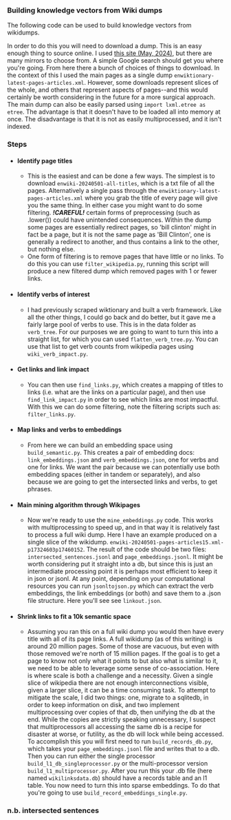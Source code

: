 ### Building knowledge vectors from Wiki dumps

The following code can be used to build knowledge vectors from wikidumps. 

In order to do this you will need to download a dump. This is an easy enough thing to source online. I used [this site (May, 2024)](https://wikimedia.bringyour.com/enwiki/20240501/), but there are many mirrors to choose from. A simple Google search should get you where you're going. From here there a bunch of choices of things to download. In the context of this I used the main pages as a single dump `enwiktionary-latest-pages-articles.xml`. However, some downloads represent slices of the whole, and others that represent aspects of pages--and this would certainly be worth considering in the future for a more surgical approach.  The main dump can also be easily parsed using `import lxml.etree as etree`. The advantage is that it doesn't have to be loaded all into memory at once. The disadvantage is that it is not as easily multiprocessed, and it isn't indexed. 

### Steps

* #### Identify page titles
    * This is the easiest and can be done a few ways. The simplest is to download `enwiki-20240501-all-titles`, which is a txt file of all the pages. Alternatively a single pass through the `enwiktionary-latest-pages-articles.xml` where you grab the title of every page will give you the same thing. In either case you might want to do some filtering. ***!CAREFUL!*** certain forms of preprocessing (such as .lower()) could have unintended consequences. Within the dump some pages are essentially redirect pages, so 'bill clinton' might in fact be a page, but it is not the same page as 'Bill Clinton', one is generally a redirect to another, and thus contains a link to the other, but nothing else.
    *  One form of filtering is to remove pages that have little or no links. To do this you can use `filter_wikipedia.py`, running this script will produce a new filtered dump which removed pages with 1 or fewer links. 
* #### Identify verbs of interest
    * I had previously scraped wiktionary and built a verb framework. Like all the other things, I could go back and do better, but it gave me a fairly large pool of verbs to use. This is in the data folder as `verb_tree`. For our purposes we are going to want to turn this into a straight list, for which you can used `flatten_verb_tree.py`. You can use that list to get verb counts from wikipedia pages using `wiki_verb_impact.py`. 
* #### Get links and link impact
    * You can then use `find_links.py`, which creates a mapping of titles to links (i.e. what are the links on a particular page), and then use `find_link_impact.py` in order to see which links are most impactful. With this we can do some filtering, note the filtering scripts such as: `filter_links.py`. 
* #### Map links and verbs to embeddings
    * From here we can build an embedding space using `build_semantic.py`. This creates a pair of embedding docs: `link_embeddings.json` and `verb_embeddings.json`, one for verbs and one for links. We want the pair because we can potentially use both embedding spaces (either in tandem or separately), and also because we are going to get the intersected links and verbs, to get phrases. 
* #### Main mining algorithm through Wikipages
    * Now we're ready to use the `mine_embeddings.py` code. This works with multiprocessing to speed up, and in that way it is relatively fast to process a full wiki dump. Here I have an example produced on a single slice of the wikidump. `enwiki-20240501-pages-articles15.xml-p17324603p17460152`. The result of the code should be two files: `intersected_sentences.jsonl` and `page_embeddings.jsonl`. It might be worth considering put it straight into a db, but since this is just an intermediate processing point it is perhaps most efficient to keep it in json or jsonl. At any point, depending on your computational resources you can run `jsonltojson.py` which can extract the verb embeddings, the link embeddings (or both) and save them to a .json file structure. Here you'll see see `linkout.json`. 
* #### Shrink links to fit a 10k semantic space
    * Assuming you ran this on a full wiki dump you would then have every title with all of its page links. A full wikidump (as of this writing) is around 20 million pages. Some of those are vacuous, but even with those removed we're north of 15 million pages. If the goal is to get a page to know not only what it points to but also what is similar to it, we need to be able to leverage some sense of co-association. Here is where scale is both a challenge and a necessity. Given a single slice of wikipedia there are not enough interconnections visible, given a larger slice, it can be a time consuming task. To attempt to mitigate the scale, I did two things: one, migrate to a sqlitedb, in order to keep information on disk, and two implement multiprocessing over copies of that db, then unifying the db at the end. While the copies are strictly speaking unnecessary, I suspect that multiprocessors all accessing the same db is a recipe for disaster at worse, or futility, as the db will lock while being accessed. To accomplish this you will first need to run `build_records_db.py`, which takes your `page_embeddings.jsonl` file and writes that to a db. Then you can run either the single processor `build_l1_db_singleprocessor.py` or the multi-processor version `build_l1_multiprocessor.py`. After you run this your .db file (here named `wikilinksdata.db`) should have a records table and an l1 table. You now need to turn this into sparse embeddings. To do that you're going to use `build_record_embeddings_single.py`. 


### n.b. intersected sentences